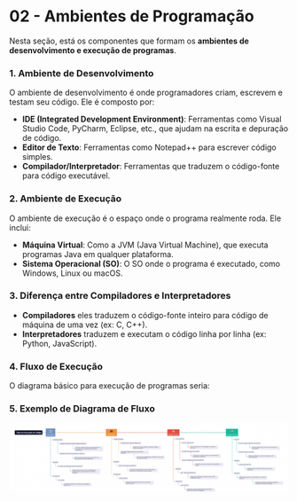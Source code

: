 # 02 - Ambientes de Programação

Nesta seção, está os componentes que formam os **ambientes de desenvolvimento e execução de programas**.

### 1. **Ambiente de Desenvolvimento**
O ambiente de desenvolvimento é onde programadores criam, escrevem e testam seu código. Ele é composto por:
- **IDE (Integrated Development Environment)**: Ferramentas como Visual Studio Code, PyCharm, Eclipse, etc., que ajudam na escrita e depuração de código.
- **Editor de Texto**: Ferramentas como Notepad++ para escrever código simples.
- **Compilador/Interpretador**: Ferramentas que traduzem o código-fonte para código executável.

### 2. **Ambiente de Execução**
O ambiente de execução é o espaço onde o programa realmente roda. Ele inclui:
- **Máquina Virtual**: Como a JVM (Java Virtual Machine), que executa programas Java em qualquer plataforma.
- **Sistema Operacional (SO)**: O SO onde o programa é executado, como Windows, Linux ou macOS.

### 3. **Diferença entre Compiladores e Interpretadores**
- **Compiladores** eles traduzem o código-fonte inteiro para código de máquina de uma vez (ex: C, C++).
- **Interpretadores** traduzem e executam o código linha por linha (ex: Python, JavaScript).

### 4. **Fluxo de Execução**
O diagrama básico para execução de programas seria:

### 5. **Exemplo de Diagrama de Fluxo**
![Fluxograma de Execução de Código](/02-ambientes/Diagrama_Tipos_de_Execução_de_Código.jpg)


